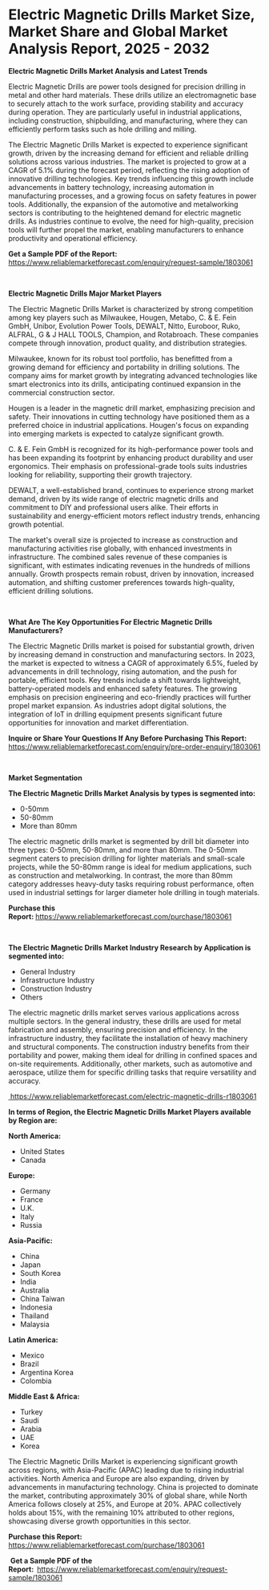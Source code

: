 <p><h1>Electric Magnetic Drills Market Size, Market Share and Global Market Analysis Report, 2025 - 2032</h1></p><p><strong>Electric Magnetic Drills Market Analysis and Latest Trends</strong></p>
<p><p>Electric Magnetic Drills are power tools designed for precision drilling in metal and other hard materials. These drills utilize an electromagnetic base to securely attach to the work surface, providing stability and accuracy during operation. They are particularly useful in industrial applications, including construction, shipbuilding, and manufacturing, where they can efficiently perform tasks such as hole drilling and milling.</p><p>The Electric Magnetic Drills Market is expected to experience significant growth, driven by the increasing demand for efficient and reliable drilling solutions across various industries. The market is projected to grow at a CAGR of 5.1% during the forecast period, reflecting the rising adoption of innovative drilling technologies. Key trends influencing this growth include advancements in battery technology, increasing automation in manufacturing processes, and a growing focus on safety features in power tools. Additionally, the expansion of the automotive and metalworking sectors is contributing to the heightened demand for electric magnetic drills. As industries continue to evolve, the need for high-quality, precision tools will further propel the market, enabling manufacturers to enhance productivity and operational efficiency.</p></p>
<p><strong>Get a Sample PDF of the Report:&nbsp;</strong> <a href="https://www.reliablemarketforecast.com/enquiry/request-sample/1803061?utm_campaign=3224&utm_medium=2&utm_source=Github&utm_content=ia&utm_term=16042025&utm_id=electric-magnetic-drills">https://www.reliablemarketforecast.com/enquiry/request-sample/1803061</a></p>
<p>&nbsp;</p>
<p><strong>Electric Magnetic Drills Major Market Players</strong></p>
<p><p>The Electric Magnetic Drills Market is characterized by strong competition among key players such as Milwaukee, Hougen, Metabo, C. & E. Fein GmbH, Unibor, Evolution Power Tools, DEWALT, Nitto, Euroboor, Ruko, ALFRAL, G & J HALL TOOLS, Champion, and Rotabroach. These companies compete through innovation, product quality, and distribution strategies.</p><p>Milwaukee, known for its robust tool portfolio, has benefitted from a growing demand for efficiency and portability in drilling solutions. The company aims for market growth by integrating advanced technologies like smart electronics into its drills, anticipating continued expansion in the commercial construction sector.</p><p>Hougen is a leader in the magnetic drill market, emphasizing precision and safety. Their innovations in cutting technology have positioned them as a preferred choice in industrial applications. Hougen's focus on expanding into emerging markets is expected to catalyze significant growth.</p><p>C. & E. Fein GmbH is recognized for its high-performance power tools and has been expanding its footprint by enhancing product durability and user ergonomics. Their emphasis on professional-grade tools suits industries looking for reliability, supporting their growth trajectory.</p><p>DEWALT, a well-established brand, continues to experience strong market demand, driven by its wide range of electric magnetic drills and commitment to DIY and professional users alike. Their efforts in sustainability and energy-efficient motors reflect industry trends, enhancing growth potential.</p><p>The market's overall size is projected to increase as construction and manufacturing activities rise globally, with enhanced investments in infrastructure. The combined sales revenue of these companies is significant, with estimates indicating revenues in the hundreds of millions annually. Growth prospects remain robust, driven by innovation, increased automation, and shifting customer preferences towards high-quality, efficient drilling solutions.</p></p>
<p>&nbsp;</p>
<p><strong>What Are The Key Opportunities For Electric Magnetic Drills Manufacturers?</strong></p>
<p><p>The Electric Magnetic Drills market is poised for substantial growth, driven by increasing demand in construction and manufacturing sectors. In 2023, the market is expected to witness a CAGR of approximately 6.5%, fueled by advancements in drill technology, rising automation, and the push for portable, efficient tools. Key trends include a shift towards lightweight, battery-operated models and enhanced safety features. The growing emphasis on precision engineering and eco-friendly practices will further propel market expansion. As industries adopt digital solutions, the integration of IoT in drilling equipment presents significant future opportunities for innovation and market differentiation.</p></p>
<p><strong>Inquire or Share Your Questions If Any Before Purchasing This Report:</strong> <a href="https://www.reliablemarketforecast.com/enquiry/pre-order-enquiry/1803061?utm_campaign=3224&utm_medium=2&utm_source=Github&utm_content=ia&utm_term=16042025&utm_id=electric-magnetic-drills">https://www.reliablemarketforecast.com/enquiry/pre-order-enquiry/1803061</a></p>
<p>&nbsp;</p>
<p><strong>Market Segmentation</strong></p>
<p><strong>The Electric Magnetic Drills Market Analysis by types is segmented into:</strong></p>
<p><ul><li>0-50mm</li><li>50-80mm</li><li>More than 80mm</li></ul></p>
<p><p>The electric magnetic drills market is segmented by drill bit diameter into three types: 0-50mm, 50-80mm, and more than 80mm. The 0-50mm segment caters to precision drilling for lighter materials and small-scale projects, while the 50-80mm range is ideal for medium applications, such as construction and metalworking. In contrast, the more than 80mm category addresses heavy-duty tasks requiring robust performance, often used in industrial settings for larger diameter hole drilling in tough materials.</p></p>
<p><strong>Purchase this Report:&nbsp;</strong><a href="https://www.reliablemarketforecast.com/purchase/1803061?utm_campaign=3224&utm_medium=2&utm_source=Github&utm_content=ia&utm_term=16042025&utm_id=electric-magnetic-drills">https://www.reliablemarketforecast.com/purchase/1803061</a></p>
<p>&nbsp;</p>
<p><strong>The Electric Magnetic Drills Market Industry Research by Application is segmented into:</strong></p>
<p><ul><li>General Industry</li><li>Infrastructure Industry</li><li>Construction Industry</li><li>Others</li></ul></p>
<p><p>The electric magnetic drills market serves various applications across multiple sectors. In the general industry, these drills are used for metal fabrication and assembly, ensuring precision and efficiency. In the infrastructure industry, they facilitate the installation of heavy machinery and structural components. The construction industry benefits from their portability and power, making them ideal for drilling in confined spaces and on-site requirements. Additionally, other markets, such as automotive and aerospace, utilize them for specific drilling tasks that require versatility and accuracy.</p></p>
<p><a href="https://www.reliablemarketforecast.com/electric-magnetic-drills-r1803061?utm_campaign=3224&utm_medium=2&utm_source=Github&utm_content=ia&utm_term=16042025&utm_id=electric-magnetic-drills">&nbsp;https://www.reliablemarketforecast.com/electric-magnetic-drills-r1803061</a></p>
<p><strong>In terms of Region, the Electric Magnetic Drills Market Players available by Region are:</strong></p>
<p>
    <p> <strong> North America: </strong>
        <ul>
            <li>United States</li>
            <li>Canada</li>
        </ul>
        </p> 
    <p> <strong> Europe: </strong>
        <ul>
            <li>Germany</li>
            <li>France</li>
            <li>U.K.</li>
            <li>Italy</li>
            <li>Russia</li>
        </ul>
        </p> 
    <p> <strong> Asia-Pacific: </strong>
        <ul>
            <li>China</li>
            <li>Japan</li>
            <li>South Korea</li>
            <li>India</li>
            <li>Australia</li>
            <li>China Taiwan</li>
            <li>Indonesia</li>
            <li>Thailand</li>
            <li>Malaysia</li>
        </ul>
        </p> 
    <p> <strong> Latin America: </strong>
        <ul>
            <li>Mexico</li>
            <li>Brazil</li>
            <li>Argentina Korea</li>
            <li>Colombia</li>
        </ul>
        </p> 
    <p> <strong> Middle East & Africa: </strong>
        <ul>
            <li>Turkey</li>
            <li>Saudi</li>
            <li>Arabia</li>
            <li>UAE</li>
            <li>Korea</li>
        </ul>
    </p>
    </p>
<p><p>The Electric Magnetic Drills Market is experiencing significant growth across regions, with Asia-Pacific (APAC) leading due to rising industrial activities. North America and Europe are also expanding, driven by advancements in manufacturing technology. China is projected to dominate the market, contributing approximately 30% of global share, while North America follows closely at 25%, and Europe at 20%. APAC collectively holds about 15%, with the remaining 10% attributed to other regions, showcasing diverse growth opportunities in this sector.</p></p>
<p><strong>Purchase this Report: </strong><a href="https://www.reliablemarketforecast.com/purchase/1803061?utm_campaign=3224&utm_medium=2&utm_source=Github&utm_content=ia&utm_term=16042025&utm_id=electric-magnetic-drills">https://www.reliablemarketforecast.com/purchase/1803061</a></p>
<p>&nbsp;<strong>Get a Sample PDF of the Report:&nbsp;&nbsp;</strong><a href="https://www.reliablemarketforecast.com/enquiry/request-sample/1803061?utm_campaign=3224&utm_medium=2&utm_source=Github&utm_content=ia&utm_term=16042025&utm_id=electric-magnetic-drills">https://www.reliablemarketforecast.com/enquiry/request-sample/1803061</a></p>
<p><strong></strong></p>
<p><p></p><p></p><p></p></p>